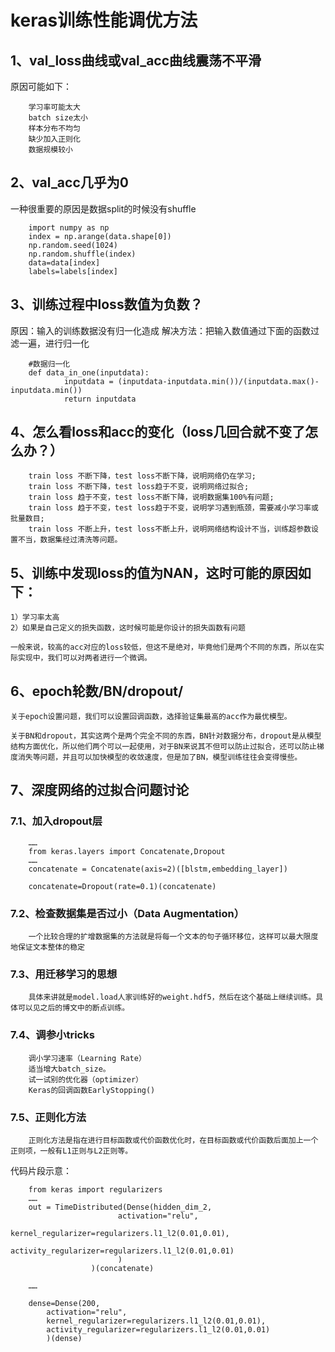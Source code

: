 # keras训练性能调优方法

## 1、val_loss曲线或val_acc曲线震荡不平滑

原因可能如下：

        学习率可能太大
        batch size太小
        样本分布不均匀
        缺少加入正则化
        数据规模较小

## 2、val_acc几乎为0

一种很重要的原因是数据split的时候没有shuffle

        import numpy as np
        index = np.arange(data.shape[0])
        np.random.seed(1024)
        np.random.shuffle(index)
        data=data[index]
        labels=labels[index]

## 3、训练过程中loss数值为负数？

原因：输入的训练数据没有归一化造成
解决方法：把输入数值通过下面的函数过滤一遍，进行归一化

        #数据归一化  
        def data_in_one(inputdata):  
                inputdata = (inputdata-inputdata.min())/(inputdata.max()-inputdata.min())
                return inputdata 

## 4、怎么看loss和acc的变化（loss几回合就不变了怎么办？）

        train loss 不断下降，test loss不断下降，说明网络仍在学习;
        train loss 不断下降，test loss趋于不变，说明网络过拟合;
        train loss 趋于不变，test loss不断下降，说明数据集100%有问题;
        train loss 趋于不变，test loss趋于不变，说明学习遇到瓶颈，需要减小学习率或批量数目;
        train loss 不断上升，test loss不断上升，说明网络结构设计不当，训练超参数设置不当，数据集经过清洗等问题。

## 5、训练中发现loss的值为NAN，这时可能的原因如下：

    1）学习率太高
    2）如果是自己定义的损失函数，这时候可能是你设计的损失函数有问题

    一般来说，较高的acc对应的loss较低，但这不是绝对，毕竟他们是两个不同的东西，所以在实际实现中，我们可以对两者进行一个微调。

## 6、epoch轮数/BN/dropout/

    关于epoch设置问题，我们可以设置回调函数，选择验证集最高的acc作为最优模型。

    关于BN和dropout，其实这两个是两个完全不同的东西，BN针对数据分布，dropout是从模型结构方面优化，所以他们两个可以一起使用，对于BN来说其不但可以防止过拟合，还可以防止梯度消失等问题，并且可以加快模型的收敛速度，但是加了BN，模型训练往往会变得慢些。

## 7、深度网络的过拟合问题讨论

### 7.1、加入dropout层

        ……
        from keras.layers import Concatenate,Dropout
        ……
        concatenate = Concatenate(axis=2)([blstm,embedding_layer])

        concatenate=Dropout(rate=0.1)(concatenate)

### 7.2、检查数据集是否过小（Data Augmentation）

        一个比较合理的扩增数据集的方法就是将每一个文本的句子循环移位，这样可以最大限度地保证文本整体的稳定

### 7.3、用迁移学习的思想

        具体来讲就是model.load人家训练好的weight.hdf5，然后在这个基础上继续训练。具体可以见之后的博文中的断点训练。

### 7.4、调参小tricks

        调小学习速率（Learning Rate）
        适当增大batch_size。
        试一试别的优化器（optimizer）
        Keras的回调函数EarlyStopping() 

### 7.5、正则化方法

        正则化方法是指在进行目标函数或代价函数优化时，在目标函数或代价函数后面加上一个正则项，一般有L1正则与L2正则等。

代码片段示意：

        from keras import regularizers
        ……
        out = TimeDistributed(Dense(hidden_dim_2,
                            activation="relu",
                            kernel_regularizer=regularizers.l1_l2(0.01,0.01),
                            activity_regularizer=regularizers.l1_l2(0.01,0.01)
                            )
                      )(concatenate)

        ……

        dense=Dense(200,
            activation="relu",
            kernel_regularizer=regularizers.l1_l2(0.01,0.01),
            activity_regularizer=regularizers.l1_l2(0.01,0.01)
            )(dense)

